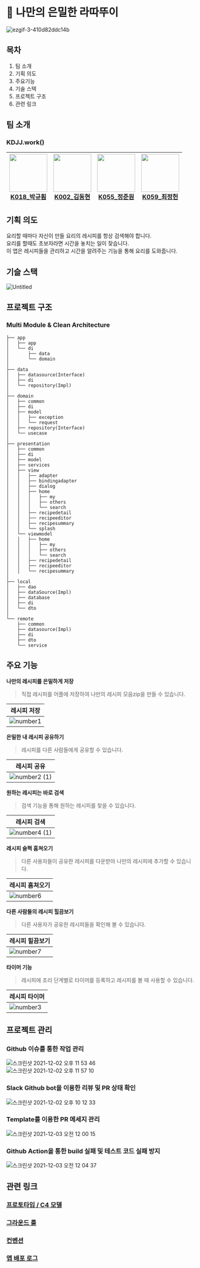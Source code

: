 # 🍝 나만의 은밀한 라따뚜이

![ezgif-3-410d82ddc14b](https://user-images.githubusercontent.com/56161518/144391518-cc98f28a-187c-4db6-ad09-c6b5e6057ee3.gif)  


## 목차

1. 팀 소개
2. 기획 의도
3. 주요기능
4. 기술 스택
5. 프로젝트 구조
6. 관련 링크

## 팀 소개

### KDJJ.work()

| <a href="https://github.com/svclaw2000"><img src="https://avatars.githubusercontent.com/u/46339857?v=4" width=100/><br><center>K018\_박규훤</center></a> | <a href="https://github.com/dongkey1198"><img src="https://avatars.githubusercontent.com/u/51209390?v=4" width=100/><br><center>K002\_김동현</center></a> | <a href="https://github.com/azzyjk"><img src="https://avatars.githubusercontent.com/u/56161518?v=4" width=100/><br><center>K055\_정준원</center></a> | <a href="https://github.com/Jeong-heon2"><img src="https://avatars.githubusercontent.com/u/55446114?v=4" width=100/><br><center>K059\_최정헌</center></a> |
| :------------------------------------------------------------------------------------------------------------------------------------------------------: | :-------------------------------------------------------------------------------------------------------------------------------------------------------: | :--------------------------------------------------------------------------------------------------------------------------------------------------: | :-------------------------------------------------------------------------------------------------------------------------------------------------------: |

## 기획 의도

요리할 때마다 자신이 만들 요리의 레시피를 항상 검색해야 합니다.    
요리를 할때도 초보자라면 시간을 놓치는 일이 잦습니다.  
이 앱은 레시피들을 관리하고 시간을 알려주는 기능을 통해 요리를 도와줍니다.

## 기슬 스택

![Untitled](https://user-images.githubusercontent.com/56161518/144422866-9c9a323c-d1a3-4ee4-9723-c387baed4889.png)

## 프로젝트 구조
### Multi Module & Clean Architecture
```
├── app
│   ├── app
│   └── di 
│       ├── data 
│       └── domain
│
├── data
│   ├── datasource(Interface)
│   ├── di
│   └── repository(Impl)
│
├── domain
│   ├── common
│   ├── di
│   ├── model
│   │   ├── exception
│   │   └── request
│   ├── repository(Interface)
│   └── usecase
│
├── presentation
│   ├── common
│   ├── di
│   ├── model
│   ├── services
│   ├── view
│   │   ├── adapter
│   │   ├── bindingadapter
│   │   ├── dialog
│   │   ├── home
│   │   │   ├── my
│   │   │   ├── others
│   │   │   └── search
│   │   ├── recipedetail
│   │   ├── recipeeditor
│   │   ├── recipesummary
│   │   └── splash
│   └── viewmodel
│   │   ├── home
│   │   │   ├── my
│   │   │   ├── others
│   │   │   └── search
│   │   ├── recipedetail
│   │   ├── recipeeditor
│   │   └── recipesummary
│
├── local
│   ├── dao
│   ├── dataSource(Impl)
│   ├── database
│   ├── di
│   └── dto
│
└── remote
    ├── common
    ├── datasource(Impl)
    ├── di
    ├── dto
    └── service
```

## 주요 기능

**나만의 레시피를 은밀하게 저장**

> 직접 레시피를 어플에 저장하여 나만의 레시피 모음zip을 만들 수 있습니다.

| 레시피 저장                                                                                                       |
|----------------------------------------------------------------------------------------------------------------|
| ![number1](https://user-images.githubusercontent.com/56161518/144392480-da5e2a42-0721-47f2-b7b3-b51b6629288f.gif) |

**은밀한 내 레시피 공유하기**

> 레시피를 다른 사람들에게 공유할 수 있습니다.

| 레시피 공유                                                                                                             |
|----------------------------------------------------------------------------------------------------------------------|
| ![number2 (1)](https://user-images.githubusercontent.com/56161518/144409029-484856b1-f355-425f-88d7-4006e8addaf4.gif) |

**원하는 레시피는 바로 검색**

> 검색 기능을 통해 원하는 레시피를 찾을 수 있습니다.

| 레시피 검색                                                                                                        |
|-------------------------------------------------------------------------------------------------------------------|
| ![number4 (1)](https://user-images.githubusercontent.com/56161518/144749983-527c3b3d-7a55-42af-aabd-ecd1852e9d39.gif) |

**레시피 슬쩍 훔쳐오기**

> 다른 사용자들이 공유한 레시피를 다운받아 나만의 레시피에 추가할 수 있습니다.

| 레시피 훔쳐오기                                                                                                        |
|-------------------------------------------------------------------------------------------------------------------|
| ![number6](https://user-images.githubusercontent.com/56161518/144393142-82097fa9-e415-4c3b-a191-7e321909a9b7.gif) |

**다른 사람들의 레시피 힐끔보기**

> 다른 사용자가 공유한 레시피들을 확인해 볼 수 있습니다.

| 레시피 힐끔보기                                                                                                          | 
|-------------------------------------------------------------------------------------------------------------------|
| ![number7](https://user-images.githubusercontent.com/56161518/144393149-2a481b6f-fcd4-4b43-917b-f7d1cb570b9e.gif) | !

**타이머 기능**

> 레시피에 조리 단계별로 타이머를 등록하고 레시피를 볼 때 사용할 수 있습니다.

| 레시피 타이머                                                                                                         |
|-----------------------------------------------------------------------------------------------------------------|
| ![number3](https://user-images.githubusercontent.com/56161518/144393153-26a44a3a-a389-4f96-b538-1a9be7ad1bd0.gif) |

## 프로젝트 관리

### Github 이슈를 통한 작업 관리

![스크린샷 2021-12-02 오후 11 53 46](https://user-images.githubusercontent.com/56161518/144445879-717ee670-0531-4fdf-b704-40e66b768581.png)    
![스크린샷 2021-12-02 오후 11 57 10](https://user-images.githubusercontent.com/56161518/144446408-f38ab240-2363-4054-8083-c19cbaf488b5.png)

### Slack Github bot을 이용한 리뷰 및 PR 상태 확인

![스크린샷 2021-12-02 오후 10 12 33](https://user-images.githubusercontent.com/56161518/144445491-1a0fc55c-20ee-4f7f-96ef-0c764e3483e1.png)

### Template를 이용한 PR 메세지 관리

![스크린샷 2021-12-03 오전 12 00 15](https://user-images.githubusercontent.com/56161518/144447025-ccbad611-e5e8-4492-a592-b5cf38cef02a.png)

### Github Action을 통한 build 실패 및 테스트 코드 실패 방지

![스크린샷 2021-12-03 오전 12 04 37](https://user-images.githubusercontent.com/56161518/144447728-98dbea0f-7df0-44f4-a6a6-7dd110937040.png)

## 관련 링크

### [프로토타입 / C4 모델](https://www.figma.com/file/cHfiiAwilyKdbPcO7KgWmu/%EB%82%98%EB%A7%8C%EC%9D%98-%EC%9D%80%EB%B0%80%ED%95%9C-%EB%9D%BC%EB%94%B0%EB%9A%9C%EC%9D%B4%E2%9D%A4?node-id=64%3A9879)

### [그라운드 룰](https://github.com/boostcampwm-2021/Android08-Ratatouille/wiki/Ground-Rules)

### [컨벤션](https://github.com/boostcampwm-2021/Android08-Ratatouille/wiki/Convention)

### [앱 배포 로그](https://github.com/boostcampwm-2021/Android08-Ratatouille/wiki/%EC%95%B1-%EB%B0%B0%ED%8F%AC-%EB%A1%9C%EA%B7%B8)




